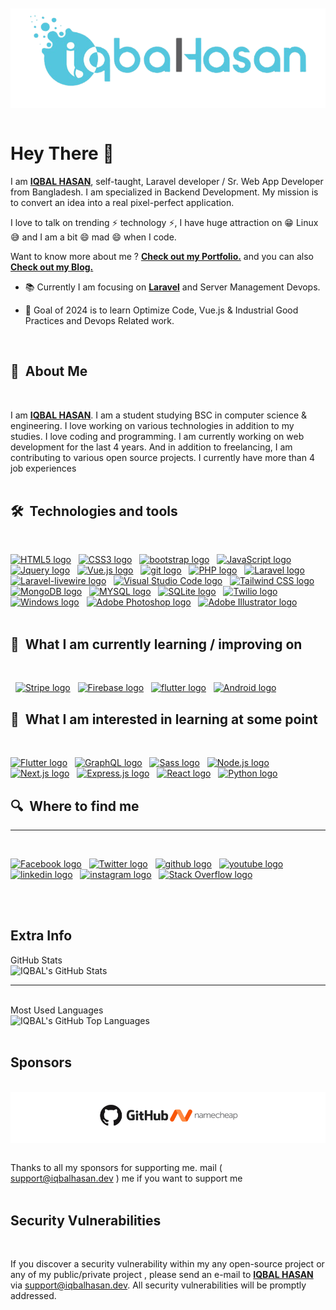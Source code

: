 </br>
</br>
<a href="https://iqbalhasan.dev" traget="_blank">
<center><span style="background:white;" >
<img title="iqbalhasan.dev" src="image/logo.png" alt="IQBAL HASAN"  style="background:white;"  >
</span>
</br>
</br>

<!-- ![views](https://api.iqbalhasan.dev/api/visitor/count-and-svg) -->

</center>
</a>

# Hey There 👋

I am [**IQBAL HASAN**](https://iqbalhasan.dev), self-taught,
Laravel developer / Sr. Web App Developer from Bangladesh. I am specialized in Backend Development. My mission is to convert an idea into a real pixel-perfect application.

I love to talk on trending ⚡ technology ⚡, I have huge attraction on 😁 Linux 😅 and I am a bit 😄 mad 😄 when I code.

Want to know more about me ? [**Check out my Portfolio.**](https://iqbalhasan.dev) and you can also [**Check out my Blog.**](https://iqbalhasan.com)

- 📚 Currently I am focusing on [**Laravel**](https://laravel.com) and Server Management Devops.

- 🎯 Goal of 2024 is to learn Optimize Code, Vue.js & Industrial Good Practices and Devops Related work.

<br/>

## 🤔  About Me

<br>

I am [**IQBAL HASAN**](https://iqbalhasan.dev). I am a student studying BSC in computer science & engineering. I love working on various technologies in addition to my studies. I love coding and programming. I am currently working on web development for the last 4 years. And in addition to freelancing, I am contributing to various open source projects. I currently have more than 4 job experiences
<br/>
<br/>

## 🛠  Technologies and tools

<br>
<a name="learning-now"></a>

[<img src="https://img.shields.io/badge/HTML5-282C34?logo=html5&logoColor=E34F26" alt="HTML5 logo" title="HTML5" height="25" />][tech_tools_anchor]
&nbsp;
[<img src="https://img.shields.io/badge/CSS3-282C34?logo=css3&logoColor=1572B6" alt="CSS3 logo" title="CSS3" height="25" />][tech_tools_anchor]
&nbsp;
[<img src="https://img.shields.io/badge/Botstrap-282C34?logo=bootstrap&logoColor=6F0FF4" alt="bootstrap logo" title="Bootstrap" height="25" />][tech_tools_anchor]
&nbsp;
[<img src="https://img.shields.io/badge/JavaScript-282C34?logo=javascript&logoColor=F7DF1E" alt="JavaScript logo" title="JavaScript" height="25" />][tech_tools_anchor]
&nbsp;
[<img src="https://img.shields.io/badge/Jquery-282C34?logo=jquery&logoColor=11548A" alt="Jquery logo" title="Jquery" height="25" />][tech_tools_anchor]
&nbsp;
[<img src="https://img.shields.io/badge/Vue.js-282C34?logo=vue.js&logoColor=61DAFB" alt="Vue.js logo" title="Vue.js" height="25" />][tech_tools_anchor]
&nbsp;
[<img src="https://img.shields.io/badge/git-282C34?logo=git&logoColor=F05032" alt="git logo" title="git" height="25" />][tech_tools_anchor]
&nbsp;
[<img src="https://img.shields.io/badge/PHP-282C34?logo=php&logoColor=5F649F" alt="PHP logo" title="PHP" height="25" />][tech_tools_anchor]
&nbsp;
[<img src="https://img.shields.io/badge/Laravel-282C34?logo=laravel&logoColor=C43129" alt="Laravel logo" title="Laravel" height="25" />][tech_tools_anchor]
&nbsp;
[<img src="https://img.shields.io/badge/Laravel-livewire-282C34?logo=laravel-livewire&logoColor=764ABC" alt="Laravel-livewire logo" title="Laravel-livewire" height="25" />][tech_tools_anchor]
&nbsp;
[<img src="https://img.shields.io/badge/VS Code-282C34?logo=visual-studio-code&logoColor=007ACC" alt="Visual Studio Code logo" title="Visual Studio Code" height="25" />][tech_tools_anchor]
&nbsp;
[<img src="https://img.shields.io/badge/Tailwind%20CSS-282C34?logo=tailwind-css&logoColor=38B2AC" alt="Tailwind CSS logo" title="Tailwind CSS" height="25" />][tech_tools_anchor]
&nbsp;
[<img src="https://img.shields.io/badge/MongoDB-282C34?logo=mongodb&logoColor=47A248" alt="MongoDB logo" title="MongoDB" height="25" />][tech_tools_anchor]
&nbsp;
[<img src="https://img.shields.io/badge/MYSQL-282C34?logo=mysql&logoColor=FFBA66" alt="MYSQL logo" title="MYSQL" height="25" />][tech_tools_anchor]
&nbsp;
[<img src="https://img.shields.io/badge/SQLite-282C34?logo=sqlite&logoColor=1887CD" alt="SQLite logo" title="SQLite" height="25" />][tech_tools_anchor]
&nbsp;
[<img src="https://img.shields.io/badge/Twilio-282C34?logo=twilio&logoColor=E52C42" alt="Twilio logo" title="Twilio" height="25" />][tech_tools_anchor]
&nbsp;
[<img src="https://img.shields.io/badge/Windows-282C34?logo=windows&logoColor=046FC9" alt="Windows logo" title="Windows" height="25" />][tech_tools_anchor]
&nbsp;
[<img src="https://img.shields.io/badge/Adobe Photoshop-282C34?logo=adobe-photoshop&logoColor=37AAFF" alt="Adobe Photoshop logo" title="Adobe Photoshop" height="25" />][tech_tools_anchor]
&nbsp;
[<img src="https://img.shields.io/badge/Adobe Illustrator-282C34?logo=adobe-illustrator&logoColor=#FC9803" alt="Adobe Illustrator logo" title="Adobe Illustrator" height="25" />][tech_tools_anchor]
&nbsp;
<br/>
<br/>
<a name="learning-next"></a>

## 📖  What I am currently learning / improving on

<br>

&nbsp;
[<img src="https://img.shields.io/badge/Stripe-282C34?logo=Stripe&logoColor=564FD0" alt="Stripe logo" title="Stripe" height="25" />][learning_now_anchor]
&nbsp;
[<img src="https://img.shields.io/badge/Firebase-282C34?logo=firebase&logoColor=FFCA28" alt="Firebase logo" title="Firebase" height="25" />][learning_now_anchor]
&nbsp;
[<img src="https://img.shields.io/badge/Flutter-282C34?logo=flutter&logoColor=02569B" alt="flutter logo" title="flutter" height="25" />][learning_next_anchor]
&nbsp;
[<img src="https://img.shields.io/badge/Android-282C34?logo=Android&logoColor=3BD982" alt="Android logo" title="Android" height="25" />][learning_next_anchor]
&nbsp;

## 👾  What I am interested in learning at some point

<br>

[<img src="https://img.shields.io/badge/Flutter-282C34?logo=flutter&logoColor=02569B" alt="Flutter logo" title="Flutter" height="25" />][learning_next_anchor]
&nbsp;
[<img src="https://img.shields.io/badge/GraphQL-282C34?logo=graphql&logoColor=E10098" alt="GraphQL logo" title="GraphQL" height="25" />][learning_next_anchor]
&nbsp;
[<img src="https://img.shields.io/badge/Sass-282C34?logo=sass&logoColor=CC6699" alt="Sass logo" title="Sass" height="25" />][learning_next_anchor]
&nbsp;
[<img src="https://img.shields.io/badge/Node.js-282C34?logo=node.js&logoColor=339933" alt="Node.js logo" title="Node.js" height="25" />][learning_next_anchor]
&nbsp;
[<img src="https://img.shields.io/badge/Next.js-282C34?logo=next.js&logoColor=FFFFFF" alt="Next.js logo" title="Next.js" height="25" />][learning_next_anchor]
&nbsp;
[<img src="https://img.shields.io/badge/Express-282C34?logo=express&logoColor=FFFFFF" alt="Express.js logo" title="Express.js" height="25" />][learning_next_anchor]
&nbsp;
[<img src="https://img.shields.io/badge/React-282C34?logo=React&logoColor=64DEFB" alt="React logo" title="React" height="25" />][learning_next_anchor]
&nbsp;
[<img src="https://img.shields.io/badge/Python-282C34?logo=python&logoColor=3A789D" alt="Python logo" title="Python" height="25" />][learning_next_anchor]
&nbsp;

## 🔍  Where to find me

<hr/>
<br>

[<img src="https://img.shields.io/badge/@iqbalhasan.dev-282C34?logo=facebook" alt="Facebook logo" title="Facebook" height="25" />](https://facebook.com/iqbalhasan.dev)
&nbsp;
[<img src="https://img.shields.io/badge/@iqbalhasandev-282C34?logo=Twitter" alt="Twitter logo" title="Twitter" height="25" />](https://twitter.com/iqbalhasandev)
&nbsp;
[<img src="https://img.shields.io/badge/@iqbalhasandev-282C34?logo=github" alt="github logo" title="Github" height="25" />](https://github.com/iqbalhasandev)
&nbsp;
[<img src="https://img.shields.io/badge/@iqbalhasandev-282C34?logo=youtube&logoColor=FA0000" alt="youtube logo" title="Youtube" height="25" />](https://www.youtube.com/channel/UC_cRoDLSVHe2nvJb6pjyF6A)
&nbsp;
[<img src="https://img.shields.io/badge/@iqbalhasandev-282C34?logo=linkedin" alt="linkedin logo" title="Linkedin" height="25" />](https://twitter.com/iqbalhasandev)
&nbsp;
[<img src="https://img.shields.io/badge/@iqbalhasan.dev-282C34?logo=instagram" alt="instagram logo" title="Instagram" height="25" />](https://www.instagram.com/iqbalhasan.dev)
&nbsp;
[<img src="https://img.shields.io/badge/Stack%20Overflow-282C34?logo=stackoverflow&logoColor=FE7A16" alt="Stack Overflow logo" title="Stack Overflow" height="25" />](https://meta.stackexchange.com/users/1302563/iqbal-hasan)
&nbsp;

[tech_tools_anchor]: #iqbalhasandev--
[learning_now_anchor]: #learning-now
[learning_next_anchor]: #learning-next

<br/>
<br/>

## Extra Info

  <summary>GitHub Stats</summary>

  <img  alt="IQBAL's GitHub Stats" src="https://github-readme-stats.vercel.app/api?username=iqbalhasandev&show_icons=true&hide_border=true" />

</br>
<hr/>
</br>
  <summary>Most Used Languages</summary>
<img  alt="IQBAL's GitHub Top Languages" src="https://github-readme-stats.vercel.app/api/top-langs/?username=iqbalhasandev" />
</br>
</br>

## Sponsors

<br>
<center><span style="background:white;display:block;padding:15px;text-align:center" >
 <a href="https://iqbalhasan.dev" traget="_blank" >
  <img title="" src="image/Sponsors.PNG" alt="Sponsors" style="background:white;">
 </a>
</span></center>
<br>

Thanks to all my sponsors for supporting me. mail ( [support@iqbalhasan.dev](mailto:support@iqbalhasan.dev) ) me if you want to support me
<br>
<br>

## Security Vulnerabilities

<br>

If you discover a security vulnerability within my any open-source project or any of my public/private project , please send an e-mail to [**IQBAL HASAN**](https://iqbalhasan.dev) via [support@iqbalhasan.dev](mailto:support@iqbalhasan.dev). All security vulnerabilities will be promptly addressed.
